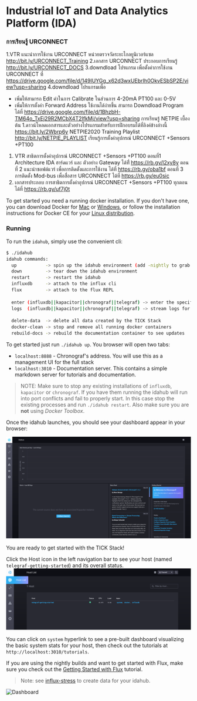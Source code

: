 # Industrial IoT and Data Analytics Platform (IDA)

### การเรียนรู้ URCONNECT

1.VTR แนะนำการใช้งาน URCONNECT
หน่วยตรวจวัดระยะไกลยูนิเวอร์แซล
http://bit.ly/URCONNECT_Training
2.เอกสาร URCONNECT ประกอบการเรียนรู้
http://bit.ly/URCONNECT_DOCS
3.downdload โปรแกรม เพื่อตั้งค่าการใช้งาน URCONNECT ที่ https://drive.google.com/file/d/149IUYGg_x62d3wxUEbrIh0OkvESbSP2E/view?usp=sharing
4.downdload โปรแกรมเพื่อ
- เพิ่มให้สามารถ Edit ค่าในการ Calibrate ในส่วนการ 4-20mA PT100 และ 0-5V
- เพิ่มให้การตั้งค่า Forward Address ใช้งานได้ง่ายขึ้น สามารถ Downdload Program ได้ที่ https://drive.google.com/file/d/1BhzbH-TM64o_TxEj29R2MCbX4T2IfkMj/view?usp=sharing
การเรียนรู้ NETPIE เบื้องต้น
1.ดาวน์โหลดเอกสารและตัวอย่างโปรแกรมสำหรับการฝึกอบรมได้ที่ลิงค์ข้างล่างนี้
https://bit.ly/2Wbrp6y
NETPIE2020 Training Playlist http://bit.ly/NETPIE_PLAYLIST
เรียนรู้การตั้งค่าอุปกรณ์ URCONNECT +Sensors +PT100
1. VTR สาธิตการตั้งค่าอุปกรณ์ URCONNECT +Sensors +PT100
ตอนที่1 Architecture IDA ฮาร์ดแวร์ และ ตัวอย่าง Gateway ได้ที่่ https://rb.gy/l2xy8y
ตอนที่ 2 แนะนำซอฟต์แวร์ เพื่อการติดตั้งและการใช้งาน ได้ที่ https://rb.gy/oba1bf
ตอนที่ 3 การติดตั้ง Mod-bus เพื่อสื่อสาร URCONNECT ได้ที่ https://rb.gy/eu0sic
2. เอกสารประกอบ การสาธิตการตั้งค่าอุปกรณ์ URCONNECT +Sensors +PT100 ทุกตอนได้ที่ https://rb.gy/uf7j0t

To get started you need a running docker installation. If you don't have one, you can download Docker for [Mac](https://www.docker.com/docker-mac) or [Windows](https://www.docker.com/docker-windows), or follow the installation instructions for Docker CE for your [Linux distribution](https://docs.docker.com/engine/installation/#server).

### Running

To run the `idahub`, simply use the convenient cli:

```bash
$ ./idahub
idahub commands:
  up           -> spin up the idahub environment (add -nightly to grab the latest nightly builds of InfluxDB and Chronograf)
  down         -> tear down the idahub environment
  restart      -> restart the idahub
  influxdb     -> attach to the influx cli
  flux         -> attach to the flux REPL

  enter (influxdb||kapacitor||chronograf||telegraf) -> enter the specified container
  logs  (influxdb||kapacitor||chronograf||telegraf) -> stream logs for the specified container

  delete-data  -> delete all data created by the TICK Stack
  docker-clean -> stop and remove all running docker containers
  rebuild-docs -> rebuild the documentation container to see updates
```

To get started just run `./idahub up`. You browser will open two tabs:

- `localhost:8888` - Chronograf's address. You will use this as a management UI for the full stack
- `localhost:3010` - Documentation server. This contains a simple markdown server for tutorials and documentation.

> NOTE: Make sure to stop any existing installations of `influxdb`, `kapacitor` or `chronograf`. If you have them running the idahub will run into port conflicts and fail to properly start. In this case stop the existing processes and run `./idahub restart`. Also make sure you are **not** using _Docker Toolbox_.

Once the idahub launches, you should see your dashboard appear in your browser:

![Dashboard](./documentation/static/images/landing-page.png)

You are ready to get started with the TICK Stack!

Click the Host icon in the left navigation bar to see your host (named `telegraf-getting-started`) and its overall status.
![Host List](./documentation/static/images/host-list.png)

You can click on `system` hyperlink to see a pre-built dashboard visualizing the basic system stats for your
host, then check out the tutorials at `http://localhost:3010/tutorials`.

If you are using the nightly builds and want to get started with Flux, make sure you check out the [Getting Started with Flux](./documentation/static/tutorials/flux-getting-started.md) tutorial.

> Note: see [influx-stress](https://github.com/influxdata/influx-stress) to create data for your idahub.

![Dashboard](./documentation/static/images/idahub-dashboard.png)
